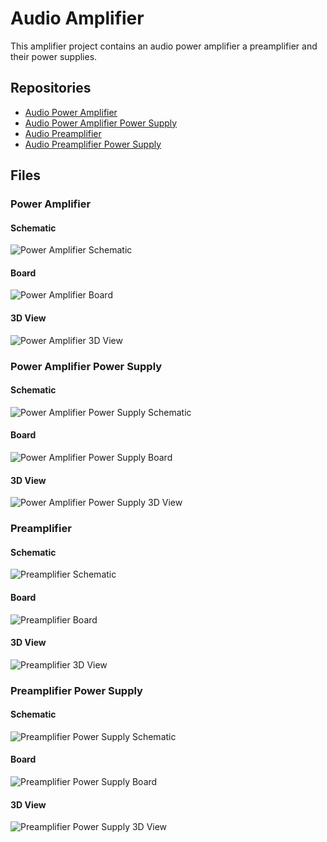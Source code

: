 # Audio Amplifier

This amplifier project contains an audio power amplifier a preamplifier and
their power supplies.

## Repositories

- [Audio Power Amplifier](https://github.com/flavian112/audio_power_amplifier.git)
- [Audio Power Amplifier Power Supply](https://github.com/flavian112/audio_power_amplieier_power_supply.git)
- [Audio Preamplifier](https://github.com/flavian112/audio_preamplifier.git)
- [Audio Preamplifier Power Supply](https://github.com/flavian112/audio_preamplifier_power_supply.git)

## Files

### Power Amplifier

#### Schematic

![Power Amplifier Schematic](./assets/audio_power_amplifier_schematic.svg)

#### Board

![Power Amplifier Board](./assets/audio_power_amplifier_board.svg)

#### 3D View

![Power Amplifier 3D View](./assets/audio_power_amplifier_3dview.png)

### Power Amplifier Power Supply

#### Schematic

![Power Amplifier Power Supply Schematic](./assets/audio_power_amplifier_power_supply_schematic.svg)

#### Board

![Power Amplifier Power Supply Board](./assets/audio_power_amplifier_power_supply_board.svg)

#### 3D View

![Power Amplifier Power Supply 3D View](./assets/audio_power_amplifier_power_supply_3dview.png)

### Preamplifier

#### Schematic

![Preamplifier Schematic](./assets/audio_preamplifier_schematic.svg)

#### Board

![Preamplifier Board](./assets/audio_preamplifier_board.svg)

#### 3D View

![Preamplifier 3D View](./assets/audio_preamplifier_3dview.png)

### Preamplifier Power Supply

#### Schematic

![Preamplifier Power Supply Schematic](./assets/audio_preamplifier_power_supply_schematic.svg)

#### Board

![Preamplifier Power Supply Board](./assets/audio_preamplifier_power_supply_board.svg)

#### 3D View

![Preamplifier Power Supply 3D View](./assets/audio_preamplifier_power_supply_3dview.png)
